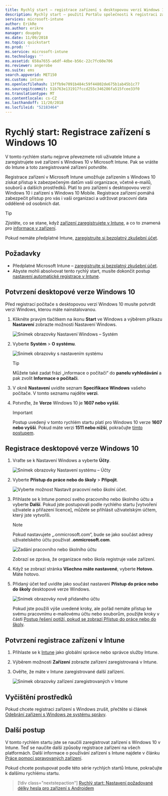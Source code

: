 ```yaml
---
title: Rychlý start – registrace zařízení s desktopovou verzí Windows 10 v Microsoft Intune
description: Rychlý start – použití Portálu společnosti k registraci zařízení s desktopovou verzí Windows 10 v Microsoft Intune
services: microsoft-intune
author: ErikRe
ms.author: erikre
manager: dougeby
ms.date: 11/09/2018
ms.topic: quickstart
ms.prod: ''
ms.service: microsoft-intune
ms.technology: ''
ms.assetid: 658a7655-a6df-4dbe-b56c-22c7fc60e706
ms.reviewer: angerobe
ms.suite: ems
search.appverid: MET150
ms.custom: intune
ms.openlocfilehash: 13ffb9e7091b484c59f44802de675b1ab45b1c77
ms.sourcegitcommit: 51b763e131917fccd255c346286fa515fcee33f0
ms.translationtype: MT
ms.contentlocale: cs-CZ
ms.lasthandoff: 11/20/2018
ms.locfileid: "52183464"
---
```

# <a name="quickstart-enroll-your-windows-10-device"></a>Rychlý start: Registrace zařízení s Windows 10

V tomto rychlém startu nejprve převezmete roli uživatele Intune a zaregistrujete své zařízení s Windows 10 v Microsoft Intune. Pak se vrátíte do Intune a toto zaregistrované zařízení potvrdíte.

Registrace zařízení v Microsoft Intune umožňuje zařízením s Windows 10 získat přístup k zabezpečeným datům vaší organizace, včetně e-mailů, souborů a dalších prostředků. Platí to pro zařízení s desktopovou verzí Windows 10 i zařízení s Windows 10 Mobile. Registrace zařízení pomáhá zabezpečit přístup pro vás i vaši organizaci a udržovat pracovní data odděleně od osobních dat.

> [!TIP]
> Zjistěte, co se stane, když [zařízení zaregistrujete v Intune](/intune-user-help/what-happens-if-you-install-the-company-portal-app-and-enroll-your-device-in-intune-windows.md), a co to znamená pro [informace v zařízení](/intune-user-help/what-info-can-your-company-see-when-you-enroll-your-device-in-intune.md).

Pokud nemáte předplatné Intune, [zaregistrujte si bezplatný zkušební účet](free-trial-sign-up.md).

## <a name="prerequisites"></a>Požadavky

- Předplatné Microsoft Intune – [zaregistrujte si bezplatný zkušební účet](free-trial-sign-up.md).
- Abyste mohli absolvovat tento rychlý start, musíte dokončit postup [nastavení automatické registrace v Intune](quickstart-setup-auto-enrollment.md).

## <a name="confirm-your-windows-10-desktop-version"></a>Potvrzení desktopové verze Windows 10

Před registrací počítače s desktopovou verzí Windows 10 musíte potvrdit verzi Windows, kterou máte nainstalovanou.

1. Klikněte pravým tlačítkem na ikonu **Start** ve Windows a výběrem příkazu **Nastavení** zobrazte možnosti Nastavení Windows.

   ![Snímek obrazovky Nastavení Windows – Systém](media/quickstart-enroll-windows-device/quickstart-enroll-windows-device-01.png)

2. Vyberte **Systém** > **O systému**. 

   ![Snímek obrazovky s nastavením systému](media/quickstart-enroll-windows-device/quickstart-enroll-windows-device-02.png)

    > [!TIP]
    > Můžete také zadat frázi „informace o počítači“ do **panelu vyhledávání** a pak zvolit **Informace o počítači**.

3. V okně **Nastavení** uvidíte seznam **Specifikace Windows** vašeho počítače. V tomto seznamu najděte **verzi**.

4. Potvrďte, že **Verze** Windows 10 je **1607 nebo vyšší**.

    > [!IMPORTANT]
    > Postup uvedený v tomto rychlém startu platí pro Windows 10 verze **1607 nebo vyšší**. Pokud máte verzi **1511 nebo nižší**, pokračujte [tímto postupem](/intune-user-help/enroll-your-w10-device-your-account.md).

## <a name="enroll-windows-10-desktop"></a>Registrace desktopové verze Windows 10

1. Vraťte se k Nastavení Windows a vyberte **Účty**.

   ![Snímek obrazovky Nastavení systému – Účty](media/quickstart-enroll-windows-device/quickstart-enroll-windows-device-03.png)

2. Vyberte **Přístup do práce nebo do školy** > **Připojit**.

    ![Vyberte možnost Nastavit pracovní nebo školní účet.](media/quickstart-enroll-windows-device/quickstart-enroll-windows-device-04.png)

3. Přihlaste se k Intune pomocí svého pracovního nebo školního účtu a vyberte **Další**. Pokud jste postupovali podle rychlého startu [vytvoření uživatele a přiřazení licence], můžete se přihlásit uživatelským účtem, který jste vytvořili.

    > [!NOTE]
    > Pokud nastavujete „.onmicrosoft.com“, bude se jako součást adresy uživatelského účtu používat **.onmicrosoft.com**. 

   ![Zadání pracovního nebo školního účtu](media/quickstart-enroll-windows-device/quickstart-enroll-windows-device-05.png)

    Zobrazí se zpráva, že organizace nebo škola registruje vaše zařízení.

4. Když se zobrazí stránka **Všechno máte nastavené**, vyberte **Hotovo**. Máte hotovo.

5. Přidaný účet teď uvidíte jako součást nastavení **Přístup do práce nebo do školy** desktopové verze Windows.

   ![Snímek obrazovky nově přidaného účtu](media/quickstart-enroll-windows-device/quickstart-enroll-windows-device-06.png)

    Pokud jste použili výše uvedené kroky, ale pořád nemáte přístup ke svému pracovnímu e-mailovému účtu nebo souborům, použijte kroky v části [Postup řešení potíží, pokud se zobrazí Přístup do práce nebo do školy](/intune-user-help/troubleshoot-your-windows-10-device-windows.md#troubleshooting-steps-to-follow-if-you-see-access-work-or-school).

## <a name="confirm-your-device-enrollment-in-intune"></a>Potvrzení registrace zařízení v Intune

1. Přihlaste se k [Intune](https://aka.ms/intuneportal) jako globální správce nebo správce služby Intune.
2. Výběrem možnosti **Zařízení** zobrazte zařízení zaregistrovaná v Intune.
3. Ověřte, že máte v Intune zaregistrované další zařízení.

   ![Snímek obrazovky zařízení zaregistrovaných v Intune](media/quickstart-enroll-windows-device/quickstart-enroll-windows-device-07.png)

## <a name="clean-up-resources"></a>Vyčištění prostředků

Pokud chcete registraci zařízení s Windows zrušit, přečtěte si článek [Odebrání zařízení s Windows ze systému správy](/intune-user-help/unenroll-your-device-from-intune-windows.md).

## <a name="next-steps"></a>Další postup

V tomto rychlém startu jste se naučili zaregistrovat zařízení s Windows 10 v Intune. Teď se naučíte další způsoby registrace zařízení na všech platformách. Další informace o používání zařízení s Intune najdete v článku [Práce pomocí spravovaných zařízení](/intune-user-help/use-managed-devices-to-get-work-done.md).

Pokud chcete postupovat podle této série rychlých startů Intune, pokračujte k dalšímu rychlému startu.

> [!div class="nextstepaction"]
> [Rychlý start: Nastavení požadované délky hesla pro zařízení s Androidem](quickstart-set-password-length-android.md)